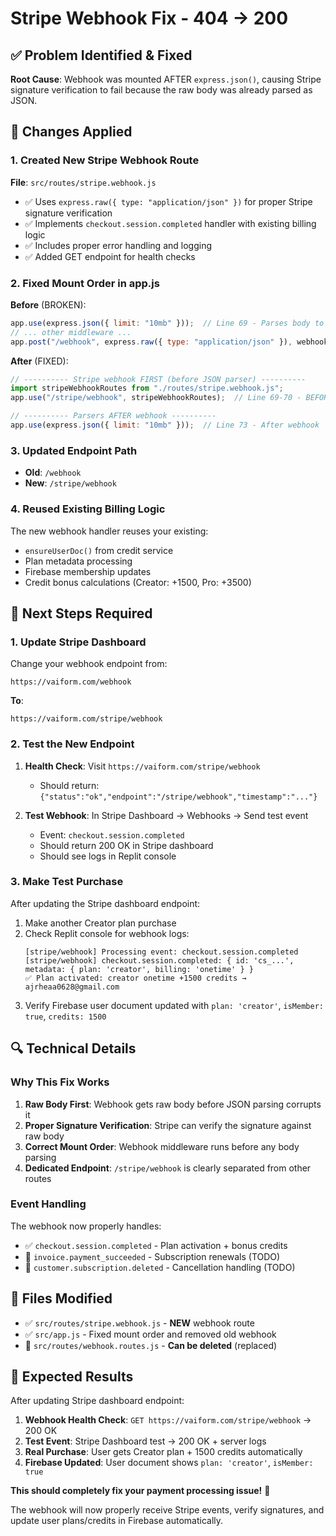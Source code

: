 # Stripe Webhook Fix - 404 → 200

## ✅ **Problem Identified & Fixed**

**Root Cause**: Webhook was mounted AFTER `express.json()`, causing Stripe signature verification to fail because the raw body was already parsed as JSON.

## 🔧 **Changes Applied**

### **1. Created New Stripe Webhook Route**
**File**: `src/routes/stripe.webhook.js`
- ✅ Uses `express.raw({ type: "application/json" })` for proper Stripe signature verification
- ✅ Implements `checkout.session.completed` handler with existing billing logic
- ✅ Includes proper error handling and logging
- ✅ Added GET endpoint for health checks

### **2. Fixed Mount Order in app.js**
**Before** (BROKEN):
```javascript
app.use(express.json({ limit: "10mb" }));  // Line 69 - Parses body to JSON
// ... other middleware ...
app.post("/webhook", express.raw({ type: "application/json" }), webhookRoutes); // Line 84 - TOO LATE!
```

**After** (FIXED):
```javascript
// ---------- Stripe webhook FIRST (before JSON parser) ----------
import stripeWebhookRoutes from "./routes/stripe.webhook.js";
app.use("/stripe/webhook", stripeWebhookRoutes);  // Line 69-70 - BEFORE JSON parser

// ---------- Parsers AFTER webhook ----------
app.use(express.json({ limit: "10mb" }));  // Line 73 - After webhook
```

### **3. Updated Endpoint Path**
- **Old**: `/webhook`
- **New**: `/stripe/webhook`

### **4. Reused Existing Billing Logic**
The new webhook handler reuses your existing:
- `ensureUserDoc()` from credit service
- Plan metadata processing
- Firebase membership updates
- Credit bonus calculations (Creator: +1500, Pro: +3500)

## 🎯 **Next Steps Required**

### **1. Update Stripe Dashboard**
Change your webhook endpoint from:
```
https://vaiform.com/webhook
```
**To**:
```
https://vaiform.com/stripe/webhook
```

### **2. Test the New Endpoint**
1. **Health Check**: Visit `https://vaiform.com/stripe/webhook`
   - Should return: `{"status":"ok","endpoint":"/stripe/webhook","timestamp":"..."}`

2. **Test Webhook**: In Stripe Dashboard → Webhooks → Send test event
   - Event: `checkout.session.completed`
   - Should return 200 OK in Stripe dashboard
   - Should see logs in Replit console

### **3. Make Test Purchase**
After updating the Stripe dashboard endpoint:
1. Make another Creator plan purchase
2. Check Replit console for webhook logs:
   ```
   [stripe/webhook] Processing event: checkout.session.completed
   [stripe/webhook] checkout.session.completed: { id: 'cs_...', metadata: { plan: 'creator', billing: 'onetime' } }
   ✅ Plan activated: creator onetime +1500 credits → ajrheaa0628@gmail.com
   ```
3. Verify Firebase user document updated with `plan: 'creator'`, `isMember: true`, `credits: 1500`

## 🔍 **Technical Details**

### **Why This Fix Works**
1. **Raw Body First**: Webhook gets raw body before JSON parsing corrupts it
2. **Proper Signature Verification**: Stripe can verify the signature against raw body
3. **Correct Mount Order**: Webhook middleware runs before any body parsing
4. **Dedicated Endpoint**: `/stripe/webhook` is clearly separated from other routes

### **Event Handling**
The webhook now properly handles:
- ✅ `checkout.session.completed` - Plan activation + bonus credits
- 🔄 `invoice.payment_succeeded` - Subscription renewals (TODO)
- 🔄 `customer.subscription.deleted` - Cancellation handling (TODO)

## 📁 **Files Modified**

- ✅ `src/routes/stripe.webhook.js` - **NEW** webhook route
- ✅ `src/app.js` - Fixed mount order and removed old webhook
- 🔄 `src/routes/webhook.routes.js` - **Can be deleted** (replaced)

## 🧪 **Expected Results**

After updating Stripe dashboard endpoint:

1. **Webhook Health Check**: `GET https://vaiform.com/stripe/webhook` → 200 OK
2. **Test Event**: Stripe Dashboard test → 200 OK + server logs
3. **Real Purchase**: User gets Creator plan + 1500 credits automatically
4. **Firebase Updated**: User document shows `plan: 'creator'`, `isMember: true`

**This should completely fix your payment processing issue!** 🎉

The webhook will now properly receive Stripe events, verify signatures, and update user plans/credits in Firebase automatically.
